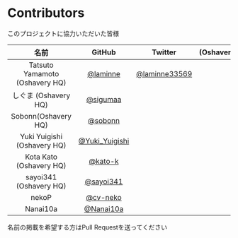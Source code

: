 # Contributors
このプロジェクトに協力いただいた皆様

| 名前 | GitHub | Twitter | (Oshavery) | 貢献内容 |
| :-: | :-: | :-: | :-: | :-: |
| Tatsuto Yamamoto (Oshavery HQ) | [@laminne](https://github.com/laminne) | [@laminne33569](https://twitter.com/laminne33569) | | Coding/Documentation |
| しぐま (Oshavery HQ) | [@sigumaa](https://github.com/sigumaa) |  | | Coding / Manager |
| Sobonn(Oshavery HQ) | [@sobonn](https://github.com/sobonn) | | | Coding |
| Yuki Yuigishi (Oshavery HQ) | [@Yuki_Yuigishi](https://github.com/Yukiyuigishi) | | | (Frontend) Coding / Manager |
| Kota Kato (Oshavery HQ) | [@kato-k](https://github.com/kato-k) | | | (Frontend) Coding |
| sayoi341 (Oshavery HQ) | [@sayoi341](https://github.com/sayoi341) | | | (Frontend) Coding |
| nekoP | [@cv-neko](https://github.com/cv-neko) | | | (Frontend) Design |
| Nanai10a | [@Nanai10a](https://github.com/Nanai10a) | | | Logo Designer |

名前の掲載を希望する方はPull Requestを送ってください
